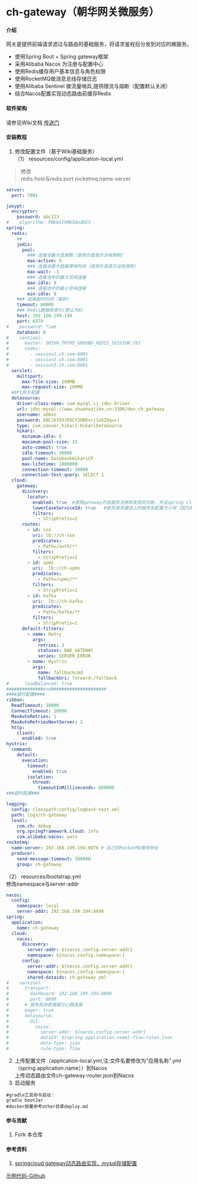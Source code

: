 # ch-gateway（朝华网关微服务）

#### 介绍
网关是提供前端请求滤过与路由的基础服务，将请求鉴权后分发到对应的微服务。

* 使用Spring Boot + Spring gateway框架
* 采用Alibaba Nacos 为注册与配置中心
* 使用Redis缓存用户基本信息与角色权限
* 使用RocketMQ做消息总线存储日志
* 使用Alibaba Sentinel 做流量哨兵,提供限流与熔断（配置默认关闭）
* 结合Nacos配置实现动态路由前缓存Redis

#### 软件架构
请参见Wiki文档 [传送门](https://gitee.com/ch-cloud/wiki)


#### 安装教程

1. 修改配置文件（基于Wiki基础服务）  
（1） resources/config/application-local.yml  
>修改  
redis.host与redis.port
rocketmq.name-server

```yaml
server:
  port: 7001

jasypt:
  encryptor:
    password: abc123
#    algorithm: PBEWithMD5AndDES
spring:
  redis:
    ##
    jedis:
      pool:
        ### 连接池最大连接数（使用负值表示没有限制）
        max-active: 9
        ### 连接池最大阻塞等待时间（使用负值表示没有限制）
        max-wait: -1
        ### 连接池中的最大空闲连接
        max-idle: 9
        ### 连接池中的最小空闲连接
        min-idle: 0
    ### 连接超时时间（毫秒）
    timeout: 60000
    ### Redis数据库索引(默认为0)
    host: 192.168.199.194
    port: 6379
#    password: *iwe
    database: 0
#    sentinel:
#      master: SHIVA_TRTMS_GROUND_REDIS_SESSION_C01
#      nodes:
#        - session1.ch.com:8001
#        - session2.ch.com:8001
#        - session3.ch.com:8001
  servlet:
    multipart:
      max-file-size: 100MB
      max-request-size: 100MB
  #API网关配置
  datasource:
    driver-class-name: com.mysql.cj.jdbc.Driver
    url: jdbc:mysql://www.zhaohuajike.cn:3306/dev_ch_gateway
    username: admin
    password: ENC(hfO3JFDCY2HB6x+j1obZOg==)
    type: com.zaxxer.hikari.HikariDataSource
    hikari:
      minimum-idle: 5
      maximum-pool-size: 15
      auto-commit: true
      idle-timeout: 30000
      pool-name: DatebookHikariCP
      max-lifetime: 1800000
      connection-timeout: 30000
      connection-test-query: SELECT 1
  cloud:
    gateway:
      discovery:
        locator:
          enabled: true  #表明gateway开启服务注册和发现的功能，并且spring cloud gateway自动根据服务发现为每一个服务创建了一个router，这个router将以服务名开头的请求路径转发到对应的服务。
          lowerCaseServiceId: true   #是将请求路径上的服务名配置为小写（因为服务注册的时候，向注册中心注册时将服务名转成大写的了），比如以/service-hi/*的请求路径被路由转发到服务名为service-hi的服务上。
          filters:
            - StripPrefix=1
      routes:
        - id: sso
          uri: lb://ch-sso
          predicates:
            - Path=/auth/**
          filters:
            - StripPrefix=1
        - id: upms
          uri:  lb://ch-upms
          predicates:
            - Path=/upms/**
          filters:
            - StripPrefix=1
        - id: kafka
          uri:  lb://ch-kafka
          predicates:
            - Path=/kafka/**
          filters:
            - StripPrefix=1
      default-filters:
        - name: Retry
          args:
            retries: 3
            statuses: BAD_GATEWAY
            series: SERVER_ERROR
        - name: Hystrix
          args:
            name: fallbackcmd
            fallbackUri: forward:/fallback
#      loadBalanced: true
##############end#####################
####超时配置####
ribbon:
  ReadTimeout: 10000
  ConnectTimeout: 10000
  MaxAutoRetries: 1
  MaxAutoRetriesNextServer: 2
  http:
    client:
      enabled: true
hystrix:
  command:
    default:
      execution:
        timeout:
          enabled: true
        isolation:
          thread:
            timeoutInMilliseconds: 600000
###超时配置###

logging:
  config: classpath:config/logback-test.xml
  path: logs/ch-gateway
  level:
    com.ch: debug
    org.springframework.cloud: info
    com.alibaba.nacos: warn
rocketmq:
  name-server: 192.168.199.194:9876 # 自己的RocketMQ服务地址
  producer:
    send-message-timeout: 300000
    group: ch-gateway
```
（2） resources/bootstrap.yml  
修改namespace与server-addr
```yaml
nacos:
  config:
    namespace: local
    server-addr: 192.168.199.194:8848
spring:
  application:
    name: ch-gateway
  cloud:
    nacos:
      discovery:
        server-addr: ${nacos.config.server-addr}
        namespace: ${nacos.config.namespace:}
      config:
        server-addr: ${nacos.config.server-addr}
        namespace: ${nacos.config.namespace:}
        shared-dataids: ch-gateway.yml
#    sentinel:
#      transport:
#        dashboard: 192.168.199.194:8800
#        port: 8800
#      # 服务启动直接建立心跳连接
#      eager: true
#      datasource:
#        ds1:
#          nacos:
#            server-addr: ${nacos.config.server-addr}
#            dataId: ${spring.application.name}-flow-rules.json
#            data-type: json
#            rule-type: flow
```
2. 上传配置文件（application-local.yml,注:文件名要修改为"应用名称".yml（spring.application.name））到Nacos  
上传动态路由文件ch-gateway-router.json到Nacos
3. 启动服务
~~~
#gradle工具命令启动：
gradle bootJar
#docker部署参考other目录deploy.md
~~~



#### 参与贡献

1. Fork 本仓库

#### 参考资料

1. [springcloud gateway动态路由实现，mysql存储配置](https://blog.csdn.net/qq_42714869/article/details/92794911)


[示例代码-Github](https://github.com/meteor1993/SpringCloudLearning/tree/master/chapter14)